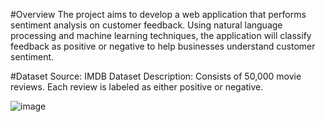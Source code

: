 #Overview
The project aims to develop a web application that performs sentiment analysis on customer feedback. 
Using natural language processing and machine learning techniques, the application will classify feedback as positive or negative to help businesses understand customer sentiment.

#Dataset
Source: IMDB Dataset
Description:
Consists of 50,000 movie reviews.
Each review is labeled as either positive or negative.


![image](https://github.com/yaseenshigri/Sentiment-Analysis-Web-Application-for-Customer-Feedback/assets/110028193/16ae22e9-3009-44e6-9faf-b0ad1812912a)
